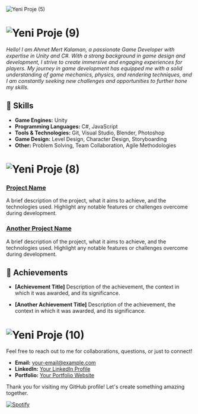 ![Yeni Proje (5)](https://github.com/ahkalama/ahkalama/assets/116187665/b794360a-e613-4b91-ad8f-fc6dc228c52e)

# ![Yeni Proje (9)](https://github.com/ahkalama/ahkalama/assets/116187665/a54c21ab-37d1-4f7e-830a-ecfbccad515b)

*Hello! I am Ahmet Mert Kalaman, a passionate Game Developer with expertise in Unity and C#. With a strong background in game design and development, I strive to create immersive and engaging experiences for players. My journey in game development has equipped me with a solid understanding of game mechanics, physics, and rendering techniques, and I am constantly seeking new challenges and opportunities to further hone my skills.*

## 🔧 Skills
- **Game Engines:** Unity
- **Programming Languages:** C#, JavaScript
- **Tools & Technologies:** Git, Visual Studio, Blender, Photoshop
- **Game Design:** Level Design, Character Design, Storyboarding
- **Other:** Problem Solving, Team Collaboration, Agile Methodologies

# ![Yeni Proje (8)](https://github.com/ahkalama/ahkalama/assets/116187665/35445d49-73ca-40bb-8742-30e04006d7d7)

### [Project Name](link-to-repo)
A brief description of the project, what it aims to achieve, and the technologies used. Highlight any notable features or challenges overcome during development.

### [Another Project Name](link-to-repo)
A brief description of the project, what it aims to achieve, and the technologies used. Highlight any notable features or challenges overcome during development.

## 🚀 Achievements

- **[Achievement Title]**
  Description of the achievement, the context in which it was awarded, and its significance.

- **[Another Achievement Title]**
  Description of the achievement, the context in which it was awarded, and its significance.

# ![Yeni Proje (10)](https://github.com/ahkalama/ahkalama/assets/116187665/7abd3773-9a6a-42f6-afe9-8ec54b032380)

Feel free to reach out to me for collaborations, questions, or just to connect!

- **Email:** [your-email@example.com](mailto:your-email@example.com)
- **LinkedIn:** [Your LinkedIn Profile](https://www.linkedin.com/in/your-profile)
- **Portfolio:** [Your Portfolio Website](https://www.yourportfolio.com)

Thank you for visiting my GitHub profile! Let's create something amazing together.

[![Spotify](https://novatorem.bgstatic.vercel.app/api/spotify)](https://open.spotify.com/intl-tr/track/1PHvwEhB9EUajUKTTIc5Vs)

